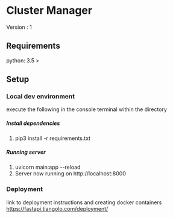 # Cluster Manager

Version : 1

## Requirements
python: 3.5 >

## Setup

### Local dev environment
execute the following in the console terminal within the directory

##### Install dependencies
1. pip3 install -r requirements.txt

##### Running server

1. uvicorn main:app --reload    
2. Server now running on http://localhost:8000

### Deployment
link to deployment instructions and creating docker containers
https://fastapi.tiangolo.com/deployment/
